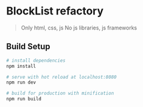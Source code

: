 # BlockList refactory

> Only html, css, js
> No js libraries, js frameworks

## Build Setup

``` bash
# install dependencies
npm install

# serve with hot reload at localhost:8080
npm run dev

# build for production with minification
npm run build
```
